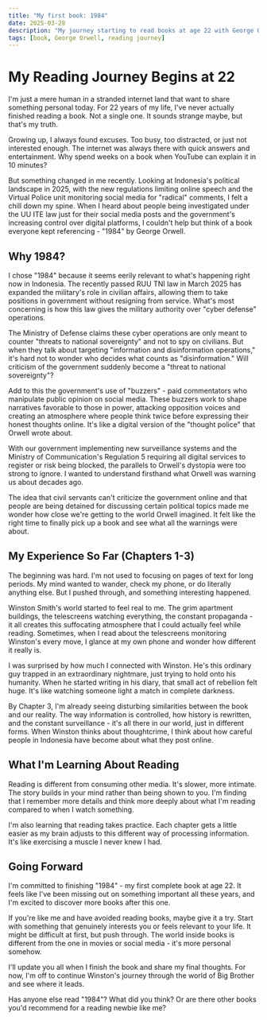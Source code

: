 ```yaml
---
title: "My first book: 1984"
date: 2025-03-28
description: "My journey starting to read books at age 22 with George Orwell's 1984"
tags: [book, George Orwell, reading journey]
---
```


# My Reading Journey Begins at 22

I'm just a mere human in a stranded internet land that want to share something personal today. For 22 years of my life, I've never actually finished reading a book. Not a single one. It sounds strange maybe, but that's my truth.

Growing up, I always found excuses. Too busy, too distracted, or just not interested enough. The internet was always there with quick answers and entertainment. Why spend weeks on a book when YouTube can explain it in 10 minutes?

But something changed in me recently. Looking at Indonesia's political landscape in 2025, with the new regulations limiting online speech and the Virtual Police unit monitoring social media for "radical" comments, I felt a chill down my spine. When I heard about people being investigated under the UU ITE law just for their social media posts and the government's increasing control over digital platforms, I couldn't help but think of a book everyone kept referencing - "1984" by George Orwell.

## Why 1984?

I chose "1984" because it seems eerily relevant to what's happening right now in Indonesia. The recently passed RUU TNI law in March 2025 has expanded the military's role in civilian affairs, allowing them to take positions in government without resigning from service. What's most concerning is how this law gives the military authority over "cyber defense" operations.

The Ministry of Defense claims these cyber operations are only meant to counter "threats to national sovereignty" and not to spy on civilians. But when they talk about targeting "information and disinformation operations," it's hard not to wonder who decides what counts as "disinformation." Will criticism of the government suddenly become a "threat to national sovereignty"?

Add to this the government's use of "buzzers" - paid commentators who manipulate public opinion on social media. These buzzers work to shape narratives favorable to those in power, attacking opposition voices and creating an atmosphere where people think twice before expressing their honest thoughts online. It's like a digital version of the "thought police" that Orwell wrote about.

With our government implementing new surveillance systems and the Ministry of Communication's Regulation 5 requiring all digital services to register or risk being blocked, the parallels to Orwell's dystopia were too strong to ignore. I wanted to understand firsthand what Orwell was warning us about decades ago.

The idea that civil servants can't criticize the government online and that people are being detained for discussing certain political topics made me wonder how close we're getting to the world Orwell imagined. It felt like the right time to finally pick up a book and see what all the warnings were about.

## My Experience So Far (Chapters 1-3)

The beginning was hard. I'm not used to focusing on pages of text for long periods. My mind wanted to wander, check my phone, or do literally anything else. But I pushed through, and something interesting happened.

Winston Smith's world started to feel real to me. The grim apartment buildings, the telescreens watching everything, the constant propaganda - it all creates this suffocating atmosphere that I could actually feel while reading. Sometimes, when I read about the telescreens monitoring Winston's every move, I glance at my own phone and wonder how different it really is.

I was surprised by how much I connected with Winston. He's this ordinary guy trapped in an extraordinary nightmare, just trying to hold onto his humanity. When he started writing in his diary, that small act of rebellion felt huge. It's like watching someone light a match in complete darkness.

By Chapter 3, I'm already seeing disturbing similarities between the book and our reality. The way information is controlled, how history is rewritten, and the constant surveillance - it's all there in our world, just in different forms. When Winston thinks about thoughtcrime, I think about how careful people in Indonesia have become about what they post online.

## What I'm Learning About Reading

Reading is different from consuming other media. It's slower, more intimate. The story builds in your mind rather than being shown to you. I'm finding that I remember more details and think more deeply about what I'm reading compared to when I watch something.

I'm also learning that reading takes practice. Each chapter gets a little easier as my brain adjusts to this different way of processing information. It's like exercising a muscle I never knew I had.

## Going Forward

I'm committed to finishing "1984" - my first complete book at age 22. It feels like I've been missing out on something important all these years, and I'm excited to discover more books after this one.

If you're like me and have avoided reading books, maybe give it a try. Start with something that genuinely interests you or feels relevant to your life. It might be difficult at first, but push through. The world inside books is different from the one in movies or social media - it's more personal somehow.

I'll update you all when I finish the book and share my final thoughts. For now, I'm off to continue Winston's journey through the world of Big Brother and see where it leads.

Has anyone else read "1984"? What did you think? Or are there other books you'd recommend for a reading newbie like me?
